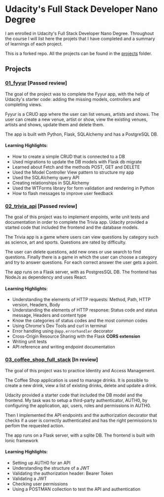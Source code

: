 # Udacity's Full Stack Developer Nano Degree

I am enrolled in Udacity's Full Stack Developer Nano Degree. Throughout the course I will list here the projets that I have completed and a summary of learnings of each project.

This is a forked repo. All the projects can be found in the [projects](https://github.com/DiogoAdaoeSilva/FSND/tree/master/projects) folder.

## Projects

### [01_fyyur](https://github.com/DiogoAdaoeSilva/FSND/tree/master/projects/01_fyyur/starter_code) [Passed review]
The goal of the project was to complete the Fyyur app, with the help of Udacity's starter code: adding the missing models, controllers and completing views.

Fyyur is a CRUD app where the user can list venues, artists and shows. The user can create a new venue, artist or show, view the existing venues, artists and shows, update them and delete them.

The app is built with Python, Flask, SQLAlchemy and has a PostgreSQL DB.

#### Learning Highlights:
- How to create a simple CRUD that is connected to a DB 
- Used migrations to update the DB models with Flask db migrate
- Learned about Fetch and the methods POST, GET and DELETE
- Used the Model Controller View pattern to structure my app
- Used the SQLAlchemy query API
- Creating relationships in SQLAlchemy
- Used the WTForms library for form validation and rendering in Python
- How to flash messages to improve user feedback


### [02_trivia_api](https://github.com/DiogoAdaoeSilva/FSND/tree/master/projects/02_trivia_api/starter) [Passed review]
The goal of this project was to implement enpoints, write unit tests and documentation in order to complete the Trivia app. 
Udacity provided a started code that included the frontend and the database models. 

The Trivia app is a game where users can view questions by category such as science, art and sports. Questions are rated by difficulty.

The user can delete questions, add new ones or use search to find questions. Finally there is a game in which the user can choose a category and try to answer questions. For each correct answer the user gets a point.

The app runs on a Flask server, with as PostgresSQL DB. The frontend has NodeJs as dependency and uses React.

#### Learning Highlights:
- Understanding the elements of HTTP requests: Method, Path, HTTP version, Headers, Body
- Understanding the elements of HTTP response: Status code and status message, Headers and content type
- Know the categories of status codes and the most common codes
- Using Chrome's Dev Tools and curl in terminal
- Error handling using `@app.errorhandler` decorator
- Cross-Origin Resource Sharing with the Flask **CORS extension**
- Writing unit tests
- API reference and writing endpoint documentation

### [03_coffee_shop_full_stack](https://github.com/DiogoAdaoeSilva/FSND/tree/master/projects/03_coffee_shop_full_stack/starter_code) [In review]
The goal of this project was to practice Identity and Access Management.

The Coffee Shop application is used to manage drinks. It is possible to create a new drink, view a list of existing drinks, delete and update a drink. 

Udacity provided a starter code that included the DB model and the frontend. My task was to setup a third-party authenticator, AUTH0, by configuring the application, api, users, roles and permissions in AUTH0.

Then I implemented the API endpoints and the authorization decorator that checks if a user is correctly authenticated and has the right permissions to perfom the requested action.

The app runs on a Flask server, with a sqlite DB. The frontend is built with Ionic framework

#### Learning Highlights:
- Setting up AUTH0 for an API
- Understanding the structure of a JWT
- Validating the authorization header: Bearer Token
- Validating a JWT 
- Checking user permissions
- Using a POSTMAN collection to test the API and authentication



